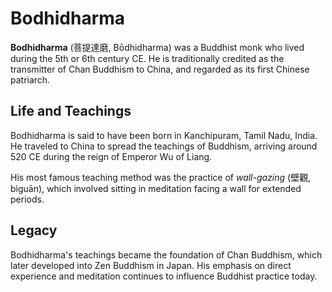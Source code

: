 # Bodhidharma

**Bodhidharma** (菩提達磨, Bōdhidharma) was a Buddhist monk who lived during the 5th or 6th century CE. He is traditionally credited as the transmitter of Chan Buddhism to China, and regarded as its first Chinese patriarch.

## Life and Teachings

Bodhidharma is said to have been born in Kanchipuram, Tamil Nadu, India. He traveled to China to spread the teachings of Buddhism, arriving around 520 CE during the reign of Emperor Wu of Liang.

His most famous teaching method was the practice of *wall-gazing* (壁觀, bìguān), which involved sitting in meditation facing a wall for extended periods.

## Legacy

Bodhidharma's teachings became the foundation of Chan Buddhism, which later developed into Zen Buddhism in Japan. His emphasis on direct experience and meditation continues to influence Buddhist practice today.

